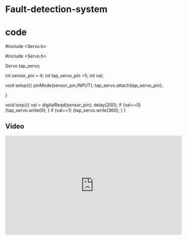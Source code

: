 # Fault-detection-system
# code
#include <Servo.h>

#include <Servo.h>

Servo tap_servo;

int sensor_pin = 4;
int tap_servo_pin =5;
int val;

void setup(){
  pinMode(sensor_pin,INPUT);
  tap_servo.attach(tap_servo_pin);
  
}

void loop(){
  val = digitalRead(sensor_pin);
  delay(200);
  if (val==0)
  {tap_servo.write(0);
  }
  if (val==1)
  {tap_servo.write(360);
    }
}
## Video
<iframe width="560" height="315" src="https://www.youtube.com/embed/zq51oZMzyP0" title="YouTube video player" frameborder="0" allow="accelerometer; autoplay; clipboard-write; encrypted-media; gyroscope; picture-in-picture" allowfullscreen></iframe>
